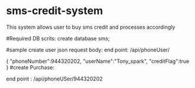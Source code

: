 # sms-credit-system
This system allows user to buy  sms credit and processes accordingly

#Required DB scrits:
create database sms;

#sample create user json request body:
end point:
/api/phoneUser/

 {
	"phoneNumber":944320202,
	"userName":"Tony_spark",
	"creditFlag":true
}
#create Purchase:

end point :
/api/phoneUSer/944320202
